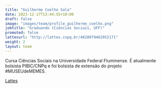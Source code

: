 ```yaml
---
title: "Guilherme Coelho Sala"
date: 2023-12-17T13:44:55+10:00
draft: false
image: "images/team/profile_guilherme_coelho.png"
jobtitle: "Graduando (Ciências Sociais, UFF)"
promoted: false
lattesurl: "http://lattes.cnpq.br/4828979462952171"
weight: 2
layout: team
---
```


Cursa Ciências Sociais na Universidade Federal Fluminense. É atualmente bolsista PIBIC/CNPq e foi bolsista de extensão do projeto #MUSEUdeMEMES.

<a href="http://lattes.cnpq.br/4828979462952171">Lattes</a>
